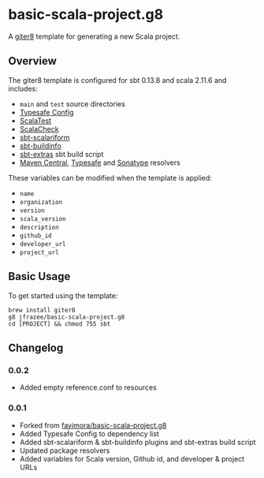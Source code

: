 # basic-scala-project.g8

A [giter8](https://github.com/n8han/giter8) template for generating a new Scala project.

## Overview

The giter8 template is configured for sbt 0.13.8 and scala 2.11.6 and includes:

* `main` and `test` source directories
* [Typesafe Config](https://github.com/typesafehub/config)
* [ScalaTest](http://www.scalatest.org/)
* [ScalaCheck](https://www.scalacheck.org)
* [sbt-scalariform](https://github.com/sbt/sbt-scalariform)
* [sbt-buildinfo](https://github.com/sbt/sbt-buildinfo)
* [sbt-extras](https://github.com/paulp/sbt-extras) sbt build script
* [Maven Central](http://search.maven.org), [Typesafe](https://bintray.com/typesafe) and [Sonatype](http://central.sonatype.org) resolvers

These variables can be modified when the template is applied:

* `name`
* `organization`
* `version`
* `scala_version`
* `description`
* `github_id`
* `developer_url`
* `project_url`

## Basic Usage

To get started using the template:

```
brew install giter8
g8 jfrazee/basic-scala-project.g8
cd [PROJECT] && chmod 755 sbt
```

## Changelog

### 0.0.2

* Added empty reference.conf to resources

### 0.0.1

* Forked from [fayimora/basic-scala-project.g8](https://github.com/fayimora/basic-scala-project.g8)
* Added Typesafe Config to dependency list
* Added sbt-scalariform & sbt-buildinfo plugins and sbt-extras build script
* Updated package resolvers
* Added variables for Scala version, Github id, and developer & project URLs
